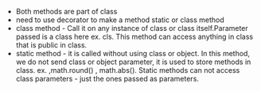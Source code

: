 - Both methods are part of class
- need to use decorator to make a method static or class method 
- class method - Call it on any instance of class or class itself.Parameter passed is a class here ex. cls. This method can access anything in class that is public in class.
- static method - it is called without using class or object. In this method, we do not send class or object parameter, it is used to store methods in class. ex. ,math.round() , math.abs(). Static methods can not access class parameters - just the ones passed as parameters. 